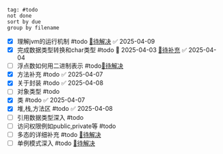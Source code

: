 ```tasks
tag: #todo
not done
sort by due
group by filename
```

- [x] 理解jvm的运行机制 #todo [🔗待解决](Java环境.md#jvm-todo) ✅ 2025-04-09
- [x] 完成数据类型转换和char类型 #todo 📅 2025-04-03  [🔗待补充](基本数据类型.md#char-todo) ✅ 2025-04-04
- [ ] 浮点数如何用二进制表示 #todo[🔗待解决](基本数据类型.md#float-todo)
- [x] 方法补充 #todo ✅ 2025-04-07
- [x] 关于封装 #todo ✅ 2025-04-08
- [ ] 对象类型 #todo 
- [x] 类 #todo ✅ 2025-04-07
- [x] 堆,栈,方法区 #todo ✅ 2025-04-08
- [ ] 引用数据类型深入 #todo 
- [ ] 访问权限例如public,private等 #todo 
- [ ] 多态的详细补充 #todo [🔗待解决](多态.md#Polymorphism-todo)
- [ ] 单例模式深入 #todo [🔗待解决](单例模式初识.md#singleton-todo)